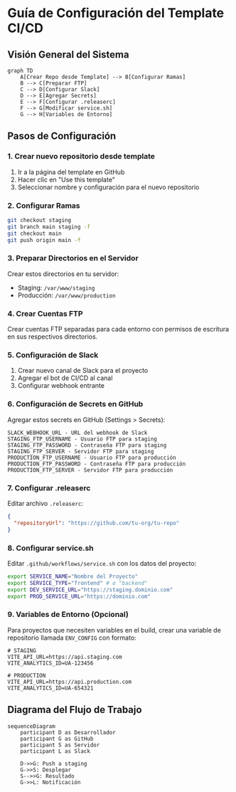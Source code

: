 # Guía de Configuración del Template CI/CD

## Visión General del Sistema
```mermaid
graph TD
    A[Crear Repo desde Template] --> B[Configurar Ramas]
    B --> C[Preparar FTP]
    C --> D[Configurar Slack]
    D --> E[Agregar Secrets]
    E --> F[Configurar .releaserc]
    F --> G[Modificar service.sh]
    G --> H[Variables de Entorno]
```

## Pasos de Configuración

### 1. Crear nuevo repositorio desde template
1. Ir a la página del template en GitHub
2. Hacer clic en "Use this template"
3. Seleccionar nombre y configuración para el nuevo repositorio

### 2. Configurar Ramas
```bash
git checkout staging
git branch main staging -f
git checkout main
git push origin main -f
```

### 3. Preparar Directorios en el Servidor
Crear estos directorios en tu servidor:
- Staging: `/var/www/staging`
- Producción: `/var/www/production`

### 4. Crear Cuentas FTP
Crear cuentas FTP separadas para cada entorno con permisos de escritura en sus respectivos directorios.

### 5. Configuración de Slack
1. Crear nuevo canal de Slack para el proyecto
2. Agregar el bot de CI/CD al canal
3. Configurar webhook entrante

### 6. Configuración de Secrets en GitHub
Agregar estos secrets en GitHub (Settings > Secrets):
```
SLACK_WEBHOOK_URL - URL del webhook de Slack
STAGING_FTP_USERNAME - Usuario FTP para staging
STAGING_FTP_PASSWORD - Contraseña FTP para staging  
STAGING_FTP_SERVER - Servidor FTP para staging
PRODUCTION_FTP_USERNAME - Usuario FTP para producción
PRODUCTION_FTP_PASSWORD - Contraseña FTP para producción
PRODUCTION_FTP_SERVER - Servidor FTP para producción
```

### 7. Configurar .releaserc
Editar archivo `.releaserc`:
```json
{
  "repositoryUrl": "https://github.com/tu-org/tu-repo"
}
```

### 8. Configurar service.sh
Editar `.github/workflows/service.sh` con los datos del proyecto:
```bash
export SERVICE_NAME="Nombre del Proyecto"
export SERVICE_TYPE="frontend" # o "backend"
export DEV_SERVICE_URL="https://staging.dominio.com"
export PROD_SERVICE_URL="https://dominio.com"
```

### 9. Variables de Entorno (Opcional)
Para proyectos que necesiten variables en el build, crear una variable de repositorio llamada `ENV_CONFIG` con formato:
```
# STAGING
VITE_API_URL=https://api.staging.com
VITE_ANALYTICS_ID=UA-123456

# PRODUCTION  
VITE_API_URL=https://api.production.com
VITE_ANALYTICS_ID=UA-654321
```

## Diagrama del Flujo de Trabajo
```mermaid
sequenceDiagram
    participant D as Desarrollador
    participant G as GitHub
    participant S as Servidor
    participant L as Slack

    D->>G: Push a staging
    G->>S: Desplegar
    S-->>G: Resultado
    G->>L: Notificación
```